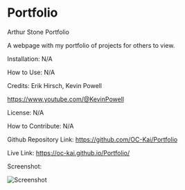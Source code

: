 # Portfolio
Arthur Stone Portfolio

A webpage with my portfolio of projects for others to view.

Installation: N/A

How to Use: N/A

Credits: Erik Hirsch, Kevin Powell

https://www.youtube.com/@KevinPowell

License: N/A

How to Contribute: N/A

Github Repository Link: https://github.com/OC-Kai/Portfolio

Live Link: https://oc-kai.github.io/Portfolio/

Screenshot: 

![](assets/Screenshot.png?raw=true "Screenshot")